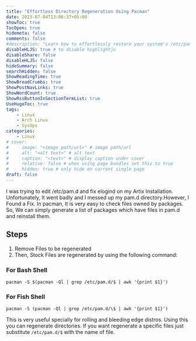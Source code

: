 ```yaml
---
title: "Effortless Directory Regeneration Using Pacman"
date: 2023-07-04T13:06:37+05:00
showToc: true
TocOpen: true
hidemeta: false
comments: false
#description: "Learn how to effortlessly restore your system's /etc/pam.d directory using Pacman in this quick and practical guide. Fix mishaps caused while editing configurations with easy-to-follow steps. Master directory regeneration for Linux distros with our Pacman-powered solution."
disableHLJS: true # to disable highlightjs
disableShare: false
disableHLJS: false
hideSummary: false
searchHidden: false
ShowReadingTime: true
ShowBreadCrumbs: true
ShowPostNavLinks: true
ShowWordCount: true
ShowRssButtonInSectionTermList: true
UseHugoToc: true
tags:
    - Linux
    - Arch Linux
    - SysOps
categories:
    - Linux
# cover:
#     image: "<image path/url>" # image path/url
#     alt: "<alt text>" # alt text
#     caption: "<text>" # display caption under cover
#     relative: false # when using page bundles set this to true
#     hidden: true # only hide on current single page
draft: false
---
```

I was trying to edit /etc/pam.d and fix elogind on my Artix Installation. Unfortunately, It went badly and I messed up my pam.d directory.However, I Found a Fix. In pacman, It is very easy to check files owned by packages. So, We can simply generate a list of packages which have files in pam.d and reinstall them.

## Steps
1. Remove Files to be regenerated
2. Then, Stock Files are regenerated by using the following command:
### For Bash Shell

```pacman -S $(pacman -Ql | grep /etc/pam.d/$ | awk '{print $1}')```


### For Fish Shell

```pacman -S (pacman -Ql | grep /etc/pam.d/\$ | awk '{print $1}')```


This is very useful specially for rolling and bleeding edge distros. Using this you can regenerate directories. If you want regenerate a specific files just substitute `/etc/pam.d/$` with the name of file.
